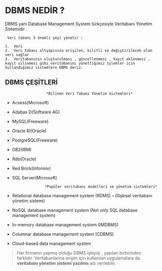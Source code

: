 # DBMS NEDİR ?
 DBMS yani Database Management System türkçesiyle Veritabanı Yönetim Sistemidir . 
     
     Veri tabanı 3 önemli şeyi yönetir :
    
    1.  Veri
    2.  Veri tabanı altyapısına erişilen, kilitli ve değiştirilecek olan veri sağlar
    3.  Veritabanının oluşturulması , güncellenmesi , kayıt eklenmesi , kayıt silinmesi gibi veritabanını yönettiğimiz işlemler için kullandığımız sistemlere DBMS deriz.
     
 ## DBMS ÇEŞİTLERİ
					   *Bilinen Veri Tabanı Yönetim Sistemleri*
   
  - Acsess(Microsoft)
   
  - Adabas D(Software AG)
   
  -  MySQL(Freeware)
   
  -  Oracle 8I(Oracle)
   
  - PostgreSQL(Freeware)
   
   - DB2(IBM)
   
   - Rdb(Oracle)
   
   - Red Brick(Informix)
   
   - SQL Server(Microsoft)
   
 					    *Popüler veritabanı modelleri ve yönetim sistemleri*
 -   Relational database management system (RDMS) – (İlişkisel veritabanı yönetim sistemi)
-   NoSQL database management system (Not only SQL database management system)
-   In-memory database management system (IMDBMS)
-   Columnar database management system (CDBMS)
-   Cloud-based data management system
   
   
 > Her firmanın yapmış olduğu DBMS işleyişi , yapıları birbirinden
> farklıdır. Veritabanlarına erişim için kullanılan uygulamalara da
> **veritabanı yönetim sistemi yazılımı** adı verilebilir.
   
